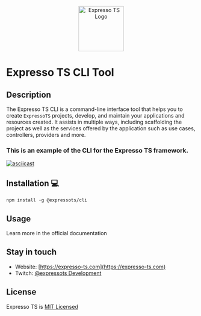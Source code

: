<p align="center">
  <a href="https://expresso-ts.com/" target="blank"><img src="https://github.com/expressots/expressots/blob/main/media/alogo.png" width="120" alt="Expresso TS Logo" /></a>
</p>

# <h1 align="left">Expresso TS CLI Tool</h1>

## Description

The Expresso TS CLI is a command-line interface tool that helps you to create `ExpressoTS` projects, develop, and maintain your applications and resources created. It assists in multiple ways, including scaffolding the project as well as the services offered by the application such as use cases, controllers, providers and more.

### This is an example of the CLI for the Expresso TS framework.

[![asciicast](https://asciinema.org/a/7diTOTyY653mpdA0JtugjRn9a.svg)](https://asciinema.org/a/7diTOTyY653mpdA0JtugjRn9a)


## Installation 💻

```
npm install -g @expressots/cli
```

## Usage

Learn more in the official documentation

## Stay in touch

- Website: [https://expresso-ts.com](https://expresso-ts.com)
- Twitch:  [@expressots Development](https://www.twitch.tv/richardzampieri)

## License

Expresso TS is [MIT Licensed](https://github.com/expressots/expressots-cli/blob/main/LICENSE.md)
